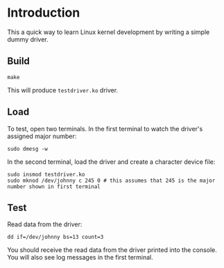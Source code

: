 # Introduction
This a quick way to learn Linux kernel development by writing a simple dummy driver.

## Build
```
make
```
This will produce `testdriver.ko` driver.

## Load
To test, open two terminals. In the first terminal to watch the driver's assigned major number:
```
sudo dmesg -w
```

In the second terminal, load the driver and create a character device file:
```
sudo insmod testdriver.ko 
sudo mknod /dev/johnny c 245 0 # this assumes that 245 is the major number shown in first terminal
```

## Test
Read data from the driver:
```
dd if=/dev/johnny bs=13 count=3
```

You should receive the read data from the driver printed into the console. You will also see log messages in
the first terminal.

